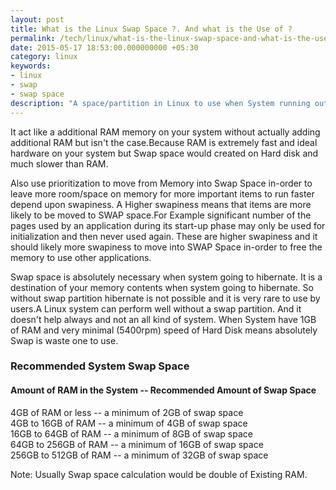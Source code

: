 ```yaml
---
layout: post
title: What is the Linux Swap Space ?. And what is the Use of ?
permalink: /tech/linux/what-is-the-linux-swap-space-and-what-is-the-use-of/
date: 2015-05-17 18:53:00.000000000 +05:30
category: linux
keywords: 
- linux
- swap
- swap space
description: "A space/partition in Linux to use when System running out of RAM(Random Access Memory) Memory. If the System RAM memory is full and then inactive pages in memory moved into swap space to run the program parallel without interrupting.It can help system to run the program for additional RAM Memory when RAM memory fully utilized but not an replacement of RAM Memory"
---
```


It act like a additional RAM memory on your system without actually adding additional RAM but isn't the case.Because RAM is extremely fast and ideal hardware on your system but Swap space would created on Hard disk and much slower than RAM.  
  
Also use prioritization to move from Memory into Swap Space in-order to leave more room/space on memory for more important items to run faster depend upon swapiness. A Higher swapiness means that items are more likely to be moved to SWAP space.For Example significant number of the pages used by an application during its start-up phase may only be used for initialization and then never used again. These are higher swapiness and it should likely more swapiness to move into SWAP Space in-order to free the memory to use other applications.  
  
Swap space is absolutely necessary when system going to hibernate. It is a destination of your memory contents when system going to hibernate. So without swap partition hibernate is not possible and it is very rare to use by users.A Linux system can perform well without a swap partition. And it doesn't help always and not an all kind of system. When System have 1GB of RAM and very minimal (5400rpm) speed of Hard Disk means absolutely Swap is waste one to use.  

  
### Recommended System Swap Space  
#### Amount of RAM in the System -- Recommended Amount of Swap Space 

4GB of RAM or less -- a minimum of 2GB of swap space  
4GB to 16GB of RAM -- a minimum of 4GB of swap space  
16GB to 64GB of RAM -- a minimum of 8GB of swap space  
64GB to 256GB of RAM -- a minimum of 16GB of swap space  
256GB to 512GB of RAM -- a minimum of 32GB of swap space  
  
Note: Usually Swap space calculation would be double of Existing RAM.
